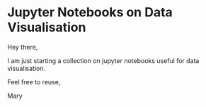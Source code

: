 # Jupyter Notebooks on Data Visualisation

Hey there,

I am just starting a collection on jupyter notebooks useful for data visualisation.

Feel free to reuse,

Mary
